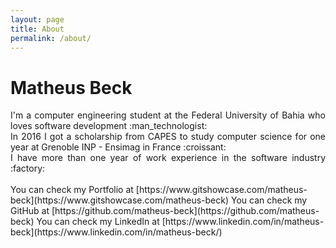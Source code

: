 ```yaml
---
layout: page
title: About
permalink: /about/
---
```

# Matheus Beck  
<div style="text-align:justify">
I'm a computer engineering student at the Federal University of Bahia who loves software development :man_technologist:  
<br>
In 2016 I got a scholarship from CAPES to study computer science for one year at Grenoble INP - Ensimag in France :croissant:    
<br>
I have more than one year of work experience in the software industry :factory:
</div>
<br>  
You can check my Portfolio at [https://www.gitshowcase.com/matheus-beck](https://www.gitshowcase.com/matheus-beck)  
You can check my GitHub at [https://github.com/matheus-beck](https://github.com/matheus-beck)  
You can check my LinkedIn at [https://www.linkedin.com/in/matheus-beck](https://www.linkedin.com/in/matheus-beck/)  
